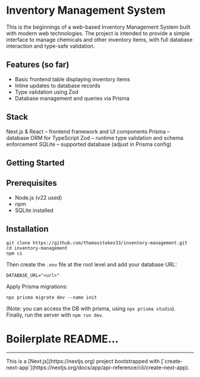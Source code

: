 # Inventory Management System

This is the beginnings of a web-based Inventory Management System built with modern web technologies. The project is intended to provide a simple interface to manage chemicals and other inventory items, with full database interaction and type-safe validation.

## Features (so far)
- Basic frontend table displaying inventory items
- Inline updates to database records
- Type validation using Zod
- Database management and queries via Prisma

## Stack
Next.js & React – frontend framework and UI components
Prisma – database ORM for TypeScript
Zod – runtime type validation and schema enforcement
SQLite – supported database (adjust in Prisma config)


## Getting Started

## Prerequisites
- Node.js (v22 used)
- npm
- SQLite installed

## Installation
```
git clone https://github.com/thomasstokes33/inventory-management.git
cd inventory-management
npm ci
```
Then create the `.env` file at the root level and add your database URL:
```
DATABASE_URL="<url>"
```
Apply Prisma migrations:
```
npx prisma migrate dev --name init
```
(Note: you can access the DB with prisma, using `npx prisma studio`).
Finally, run the server with `npm run dev`.


# Boilerplate README...
<hr>
This is a [Next.js](https://nextjs.org) project bootstrapped with [`create-next-app`](https://nextjs.org/docs/app/api-reference/cli/create-next-app).
